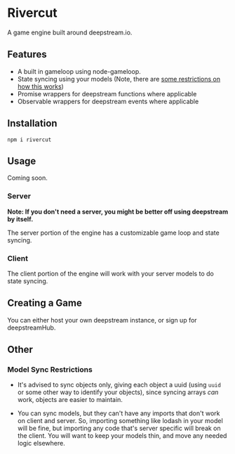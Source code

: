 # Rivercut
A game engine built around deepstream.io.

## Features

- A built in gameloop using node-gameloop.
- State syncing using your models (Note, there are [some restrictions on how this works](#model-sync-restrictions))
- Promise wrappers for deepstream functions where applicable
- Observable wrappers for deepstream events where applicable

## Installation
```
npm i rivercut
```

## Usage
Coming soon.

### Server
__Note: If you don't need a server, you might be better off using deepstream by itself.__

The server portion of the engine has a customizable game loop and state syncing.

### Client

The client portion of the engine will work with your server models to do state syncing.

## Creating a Game
You can either host your own deepstream instance, or sign up for deepstreamHub.

## Other

### Model Sync Restrictions

- It's advised to sync objects only, giving each object a uuid (using `uuid` or some other way to identify your objects), since syncing arrays _can_ work, objects are easier to maintain.

- You can sync models, but they can't have any imports that don't work on client and server. So, importing something like lodash in your model will be fine, but importing any code that's server specific will break on the client. You will want to keep your models thin, and move any needed logic elsewhere.
